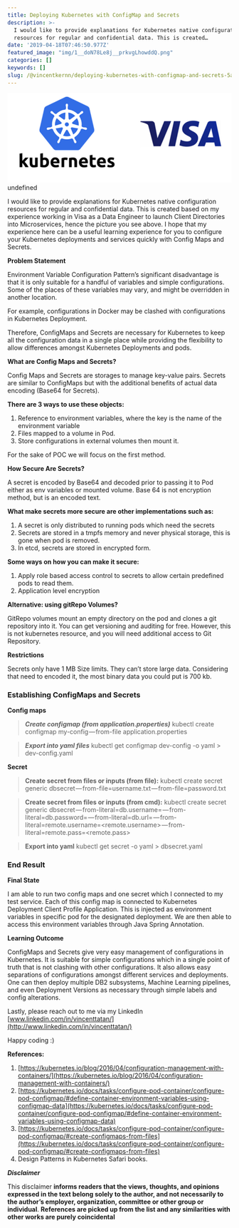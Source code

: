 ```yaml
---
title: Deploying Kubernetes with ConfigMap and Secrets
description: >-
  I would like to provide explanations for Kubernetes native configuration
  resources for regular and confidential data. This is created…
date: '2019-04-18T07:46:50.977Z'
featured_image: "img/1__doN78Le8j__prkvgLhowddQ.png"
categories: []
keywords: []
slug: /@vincentkernn/deploying-kubernetes-with-configmap-and-secrets-5aff29077b8d
---
```


![](img\1__doN78Le8j__prkvgLhowddQ.png)
undefined

I would like to provide explanations for Kubernetes native configuration resources for regular and confidential data. This is created based on my experience working in Visa as a Data Engineer to launch Client Directories into Microservices, hence the picture you see above. I hope that my experience here can be a useful learning experience for you to configure your Kubernetes deployments and services quickly with Config Maps and Secrets.

**Problem Statement**

Environment Variable Configuration Pattern’s significant disadvantage is that it is only suitable for a handful of variables and simple configurations. Some of the places of these variables may vary, and might be overridden in another location.

For example, configurations in Docker may be clashed with configurations in Kubernetes Deployment.

Therefore, ConfigMaps and Secrets are necessary for Kubernetes to keep all the configuration data in a single place while providing the flexibility to allow differences amongst Kubernetes Deployments and pods.

**What are Config Maps and Secrets?**

Config Maps and Secrets are storages to manage key-value pairs. Secrets are similar to ConfigMaps but with the additional benefits of actual data encoding (Base64 for Secrets).

**There are 3 ways to use these objects:**

1.  Reference to environment variables, where the key is the name of the environment variable
2.  Files mapped to a volume in Pod.
3.  Store configurations in external volumes then mount it.

For the sake of POC we will focus on the first method.

**How Secure Are Secrets?**

A secret is encoded by Base64 and decoded prior to passing it to Pod either as env variables or mounted volume. Base 64 is not encryption method, but is an encoded text.

**What make secrets more secure are other implementations such as:**

1.  A secret is only distributed to running pods which need the secrets
2.  Secrets are stored in a tmpfs memory and never physical storage, this is gone when pod is removed.
3.  In etcd, secrets are stored in encrypted form.

**Some ways on how you can make it secure:**

1.  Apply role based access control to secrets to allow certain predefined pods to read them.
2.  Application level encryption

**Alternative: using gitRepo Volumes?**

GitRepo volumes mount an empty directory on the pod and clones a git repository into it. You can get versioning and auditing for free. However, this is not kubernetes resource, and you will need additional access to Git Repository.

**Restrictions**

Secrets only have 1 MB Size limits. They can’t store large data. Considering that need to encoded it, the most binary data you could put is 700 kb.

### **Establishing ConfigMaps and Secrets**

**Config maps**

> **_Create configmap (from application.properties)_** kubectl create configmap my-config — from-file application.properties

> **_Export into yaml files_** kubectl get configmap dev-config -o yaml > dev-config.yaml

**Secret**

> **Create secret from files or inputs (from file):** kubectl create secret generic dbsecret — from-file=username.txt — from-file=password.txt

> **Create secret from files or inputs (from cmd):** kubectl create secret generic dbsecret — from-literal=db.username=<username> — from-literal=db.password=<password> — from-literal=db.url=<url> — from-literal=remote.username=<remote.username> — from-literal=remote.pass=<remote.pass>

> **Export into yaml** kubectl get secret <secretname> -o yaml > dbsecret.yaml

### End Result

**Final State**

I am able to run two config maps and one secret which I connected to my test service. Each of this config map is connected to Kubernetes Deployment Client Profile Application. This is injected as environment variables in specific pod for the designated deployment. We are then able to access this environment variables through Java Spring Annotation.

**Learning Outcome**

ConfigMaps and Secrets give very easy management of configurations in Kubernetes. It is suitable for simple configurations which in a single point of truth that is not clashing with other configurations. It also allows easy separations of configurations amongst different services and deployments. One can then deploy multiple DB2 subsystems, Machine Learning pipelines, and even Deployment Versions as necessary through simple labels and config alterations.

Lastly, please reach out to me via my LinkedIn [www.linkedin.com/in/vincenttatan/](http://www.linkedin.com/in/vincenttatan/)

Happy coding :)

**References:**

1.  [https://kubernetes.io/blog/2016/04/configuration-management-with-containers/](https://kubernetes.io/blog/2016/04/configuration-management-with-containers/)
2.  [https://kubernetes.io/docs/tasks/configure-pod-container/configure-pod-configmap/#define-container-environment-variables-using-configmap-data](https://kubernetes.io/docs/tasks/configure-pod-container/configure-pod-configmap/#define-container-environment-variables-using-configmap-data)
3.  [https://kubernetes.io/docs/tasks/configure-pod-container/configure-pod-configmap/#create-configmaps-from-files](https://kubernetes.io/docs/tasks/configure-pod-container/configure-pod-configmap/#create-configmaps-from-files)
4.  Design Patterns in Kubernetes Safari books.

**_Disclaimer_**

This disclaimer **informs readers that the views, thoughts, and opinions expressed in the text belong solely to the author, and not necessarily to the author’s employer, organization, committee or other group or individual**. **References are picked up from the list and any similarities with other works are purely coincidental**